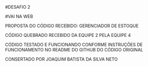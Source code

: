 #DESAFIO 2

#VAI NA WEB

PROPOSTA DO CÓDIGO RECEBIDO: GERENCIADOR DE ESTOQUE                                                          
                                                                                                            
CÓDIGO QUEBRADO RECEBIDO DA EQUIPE 2 PELA EQUIPE 4                                                           
                                                                                                             
CÓDIGO TESTADO E FUNCIONANDO CONFORME INSTRUÇÕES DE FUNCIONAMENTO NO README DO GITHUB DO CÓDIGO ORIGINAL     

CONSERTADO POR JOAQUIM BATISTA DA SILVA NETO                                                                 

